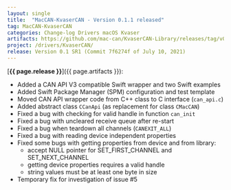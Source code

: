 ```yaml
---
layout: single
title:  "MacCAN-KvaserCAN - Version 0.1.1 released"
tag: MacCAN-KvaserCAN
categories: Change-log Drivers macOS Kvaser
artifacts: https://github.com/mac-can/KvaserCAN-Library/releases/tag/v0.1.1
project: /drivers/KvaserCAN/
release: Version 0.1 SR1 (Commit 7f6274f of July 10, 2021)
---
```

[**{{ page.release }}**]({{ page.artifacts }}):

- Added a CAN API V3 compatible Swift wrapper and two Swift examples
- Added Swift Package Manager (SPM) configuration and test template
- Moved CAN API wrapper code from C++ class to C interface (`can_api.c`)
- Added abstract class `CCanApi` (as replacement for class `CMacCAN`)
- Fixed a bug with checking for valid handle in function `can_init`
- Fixed a bug with uncleared receive queue after re-start
- Fixed a bug when teardown all channels (`CANEXIT_ALL`)
- Fixed a bug with reading device independent properties
- Fixed some bugs with getting properties from device and from library:
  - accept NULL pointer for SET_FIRST_CHANNEL and SET_NEXT_CHANNEL
  - getting device properties requires a valid handle
  - string values must be at least one byte in size
- Temporary fix for investigation of issue #5
